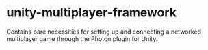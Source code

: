 # unity-multiplayer-framework
Contains bare necessities for setting up and connecting a networked multiplayer game through the Photon plugin for Unity.
